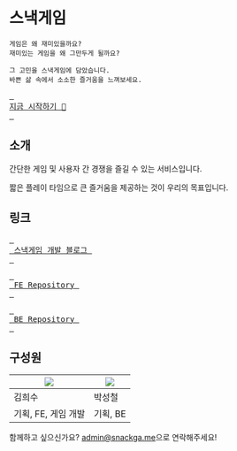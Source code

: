 # 스낵게임
```
게임은 왜 재미있을까요?
재미있는 게임을 왜 그만두게 될까요?

그 고민을 스낵게임에 담았습니다.
바쁜 삶 속에서 소소한 즐거움을 느껴보세요.
```

[Service]: https://snackga.me
[<kbd> <br> 지금 시작하기 🍿 <br> </kbd>][Service]  

## 소개
간단한 게임 및 사용자 간 경쟁을 즐길 수 있는 서비스입니다.

짧은 플레이 타임으로 큰 즐거움을 제공하는 것이 우리의 목표입니다.

## 링크

[Blog]: https://jumbled-droplet-70f.notion.site/f3aa70fb65624792bd4ed7ecdb082aff
[FE]: https://github.com/snack-game/front
[BE]: https://github.com/snack-game/server

[<kbd> <br> 스낵게임 개발 블로그 <br> </kbd>][Blog]  

[<kbd> <br> FE Repository <br> </kbd>][FE]  

[<kbd> <br> BE Repository <br> </kbd>][BE]  

## 구성원
| ![](https://avatars.githubusercontent.com/u/16986867?s=128)  |  ![](https://avatars.githubusercontent.com/u/39221443?s=128) |
|---|---|
| 김희수 | 박성철 |
| 기획, FE, 게임 개발 | 기획, BE |

함께하고 싶으신가요? [admin@snackga.me](mailto:admin@snackga.me)으로 연락해주세요!
